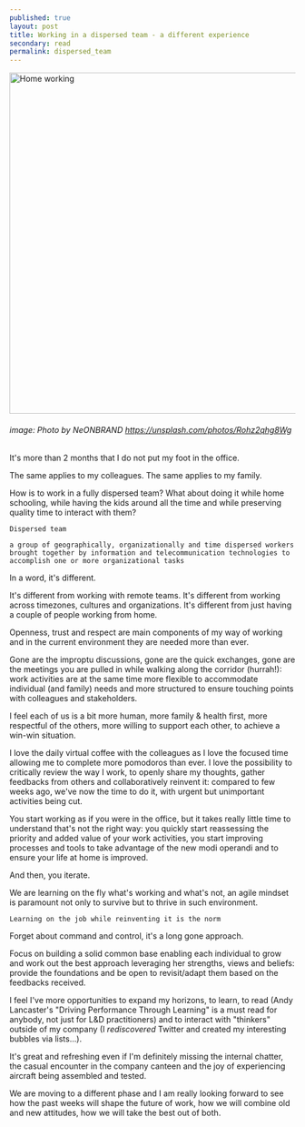 ```yaml
---
published: true
layout: post
title: Working in a dispersed team - a different experience
secondary: read
permalink: dispersed_team
---
```


<img src="https://images.unsplash.com/photo-1524783091248-e1ea991d104f?ixlib=rb-1.2.1&ixid=eyJhcHBfaWQiOjEyMDd9&auto=format&fit=crop&w=750&q=80" alt="Home working" width="600"/>

###### image: Photo by NeONBRAND https://unsplash.com/photos/Rohz2qhg8Wg

It's more than 2 months that I do not put my foot in the office.

The same applies to my colleagues. The same applies to my family.

How is to work in a fully dispersed team? What about doing it while home schooling, while having the kids around all the time and while preserving quality time to interact with them?


    Dispersed team

    a group of geographically, organizationally and time dispersed workers brought together by information and telecommunication technologies to accomplish one or more organizational tasks


In a word, it's different.

It's different from working with remote teams. It's different from working across timezones, cultures and organizations. It's different from just having a couple of people working from home.

Openness, trust and respect are main components of my way of working and in the current environment they are needed more than ever.

Gone are the improptu discussions, gone are the quick exchanges, gone are the meetings you are pulled in while walking along the corridor (hurrah!): work activities are at the same time more flexible to accommodate individual (and family) needs and more structured to ensure touching points with colleagues and stakeholders. 

I feel each of us is a bit more human, more family & health first, more respectful of the others, more willing to support each other, to achieve a win-win situation.

I love the daily virtual coffee with the colleagues as I love the focused time allowing me to complete more pomodoros than ever. I love the possibility to critically review the way I work, to openly share my thoughts, gather feedbacks from others and collaboratively reinvent it: compared to few weeks ago, we've now the time to do it, with urgent but unimportant activities being cut.

You start working as if you were in the office, but it takes really little time to understand that's not the right way: you quickly start reassessing the priority and added value of your work activities, you start improving processes and tools to take advantage of the new modi operandi and to ensure your life at home is improved. 

And then, you iterate. 

We are learning on the fly what's working and what's not, an agile mindset is paramount not only to survive but to thrive in such environment. 

    Learning on the job while reinventing it is the norm

Forget about command and control, it's a long gone approach. 

Focus on building a solid common base enabling each individual to grow and work out the best approach leveraging her strengths, views and beliefs: provide the foundations and be open to revisit/adapt them based on the feedbacks received.

I feel I've more opportunities to expand my horizons, to learn, to read (Andy Lancaster's "Driving Performance Through Learning" is a must read for anybody, not just for L&D practitioners) and to interact with "thinkers" outside of my company (I *rediscovered* Twitter and created my interesting bubbles via lists...).

It's great and refreshing even if I'm definitely missing the internal chatter, the casual encounter in the company canteen and the joy of experiencing aircraft being assembled and tested.

We are moving to a different phase and I am really looking forward to see how the past weeks will shape the future of work, how we will combine old and new attitudes, how we will take the best out of both.